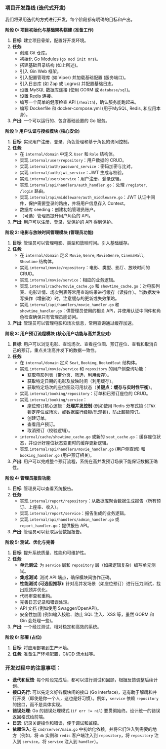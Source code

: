 ### 项目开发路线 (迭代式开发)

我们将采用迭代的方式进行开发，每个阶段都有明确的目标和产出。

**阶段 0: 项目初始化与基础架构搭建 (准备工作)**

1.  **目标**: 建立项目骨架，配置好开发环境。
2.  **任务**:
    *   创建 Git 仓库。
    *   初始化 Go Modules (`go mod init mrs`)。
    *   搭建基础目录结构 (如上所述)。
    *   引入 Gin Web 框架。
    *   引入配置管理库 (如 Viper) 并加载基础配置 (服务端口)。
    *   引入日志库 (如 Zap 或 Logrus) 并配置基础日志。
    *   设置 MySQL 数据库连接 (使用 GORM 或 `database/sql`)。
    *   设置 Redis 连接。
    *   编写一个简单的健康检查 API (`/health`)，确认服务能跑起来。
    *   编写 Dockerfile 和 docker-compose.yml (用于MySQL, Redis, 和应用本身)。
3.  **产出**: 一个可以运行的、包含基础设置的 Go 服务。

**阶段 1: 用户认证与授权模块 (核心安全)**

1.  **目标**: 实现用户注册、登录、角色管理和基于角色的访问控制。
2.  **任务**:
    *   在 `internal/domain` 中定义 `User` 和 `Role` 结构体。
    *   实现 `internal/user/repository`：用户数据的 CRUD。
    *   实现 `internal/auth/password_service`：密码加密与比对。
    *   实现 `internal/auth/jwt_service`：JWT 生成与校验。
    *   实现 `internal/user/service`：用户注册、登录逻辑。
    *   实现 `internal/api/handlers/auth_handler.go`：处理 `/register`, `/login` 路由。
    *   实现 `internal/api/middleware/auth_middleware.go`：JWT 认证中间件，保护需要登录的路由，并将用户信息存入 Context。
    *   数据库 seeding：创建初始管理员账户。
    *   （可选）管理员提升用户角色的 API。
3.  **产出**: 用户可以注册、登录，受保护的 API 得到保护。

**阶段 2: 电影与放映时间管理模块 (管理员功能)**

1.  **目标**: 管理员可以管理电影、类型和放映时间。引入基础缓存。
2.  **任务**:
    *   在 `internal/domain` 定义 `Movie`, `Genre`, `MovieGenre`, `CinemaHall`, `Showtime` 结构体。
    *   实现 `internal/movie/repository`：电影、类型、影厅、放映时间的 CRUD。
    *   实现 `internal/movie/service`：相应的业务逻辑。
    *   实现 `internal/cache/movie_cache.go` 和 `showtime_cache.go`：对电影列表、电影详情、场次列表等常用查询结果进行缓存（读操作）。当数据发生写操作（增删改）时，注意缓存的更新或失效策略。
    *   实现 `internal/api/handlers/movie_handler.go` 和 `showtime_handler.go`：供管理员使用的相关 API，并使用认证中间件和角色检查确保只有管理员能访问。
3.  **产出**: 管理员可以管理电影和场次信息，常用查询通过缓存加速。

**阶段 3: 用户预订流程模块 (核心用户功能与高并发应对)**

1.  **目标**: 用户可以浏览电影、查询场次、查看座位图、预订座位、查看和取消自己的预订。重点关注高并发下的数据一致性。
2.  **任务**:
    *   在 `internal/domain` 定义 `Seat`, `Booking`, `BookedSeat` 结构体。
    *   实现 `internal/movie/service` 和 `repository` 的用户侧查询功能：
        *   获取电影列表（带分页、筛选，利用缓存）。
        *   获取特定日期的电影及放映时间（利用缓存）。
        *   获取特定场次的座位图及可用状态（**关键点：缓存与实时性平衡**）。
    *   实现 `internal/booking/repository`：订单和已预订座位的 CRUD。
    *   实现 `internal/booking/service`：
        *   座位预订核心逻辑：**处理并发控制** (例如使用 Redis 分布式锁 `SETNX` 锁定座位或场次，或数据库行级锁/乐观锁)，防止超额预订。
        *   创建订单。
        *   查看用户预订。
        *   取消预订（校验逻辑）。
    *   `internal/cache/showtime_cache.go` 或新的 `seat_cache.go`：缓存座位状态，并设计好座位状态变更时的缓存更新逻辑。
    *   实现 `internal/api/handlers/movie_handler.go` (用户侧查询) 和 `booking_handler.go` (用户预订相关)。
3.  **产出**: 用户可以完成整个预订流程，系统在高并发预订场景下能保证数据正确性。

**阶段 4: 管理员报告功能**

1.  **目标**: 管理员可以查看系统报告。
2.  **任务**:
    *   实现 `internal/report/repository`：从数据库聚合数据生成报告（所有预订、上座率、收入）。
    *   实现 `internal/report/service`：报告生成的业务逻辑。
    *   实现 `internal/api/handlers/admin_handler.go` 或 `report_handler.go`：提供报告 API。
3.  **产出**: 管理员可以获取运营数据报告。

**阶段 5: 测试、优化与完善**

1.  **目标**: 提升系统质量、性能和可维护性。
2.  **任务**:
    *   **单元测试**: 为 `service` 层和 `repository` 层（如果逻辑复杂）编写单元测试。
    *   **集成测试**: 测试 API 端点，确保模块间协作正确。
    *   **性能测试 (可选但推荐)**: 针对高并发场景（如座位预订）进行压力测试，找出瓶颈并优化。
    *   代码审查和重构。
    *   完善日志记录和错误处理。
    *   API 文档 (例如使用 Swagger/OpenAPI)。
    *   安全性加固 (例如输入校验、防止 SQL 注入、XSS 等，虽然 GORM 和 Gin 会处理一些)。
3.  **产出**: 一个经过测试、相对稳定和高效的系统。

**阶段 6: 部署 (占位)**

1.  **目标**: 将应用部署到生产环境。
2.  **任务**: 准备生产环境配置，CI/CD 流水线等。

### 开发过程中的注意事项：

*   **迭代和反馈**: 每个阶段完成后，都可以进行测试和回顾，根据反馈调整后续计划。
*   **接口先行**: 可以先定义好各模块间的接口 (Go interface)，这有助于解耦和并行开发（即使是你一个人，这也是好习惯）。例如，`service` 依赖 `repository` 的接口，而不是具体实现。
*   **错误处理**: Go 的错误处理模式 (`if err != nil`) 要贯彻始终。设计统一的错误返回格式给前端。
*   **日志**: 记录关键操作和错误，便于调试和监控。
*   **依赖注入**: 在 `cmd/server/main.go` 中初始化依赖，并将它们注入到需要的地方（例如，将 `db` 实例和 `redis` 客户端注入到 `repository`，将 `repository` 注入到 `service`，将 `service` 注入到 `handler`）。